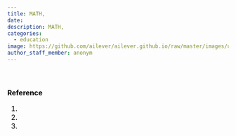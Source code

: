 ```yaml
---
title: MATH, 
date:
description: MATH, 
categories:
  - education
image: https://github.com/ailever/ailever.github.io/raw/master/images/unsplash/gray_Mathematics.png
author_staff_member: anonym
---
```


<div align="left" style="font-size:medium;font-weight:normal;color:black;background-color:unset;">　<br><br></div>
<div align="left" style="font-size:medium;font-weight:normal;color:black;background-color:unset;">
<b>Reference</b>
<ol>
  <li></li>
  <li></li>
  <li></li>
</ol>
<br><br></div>
